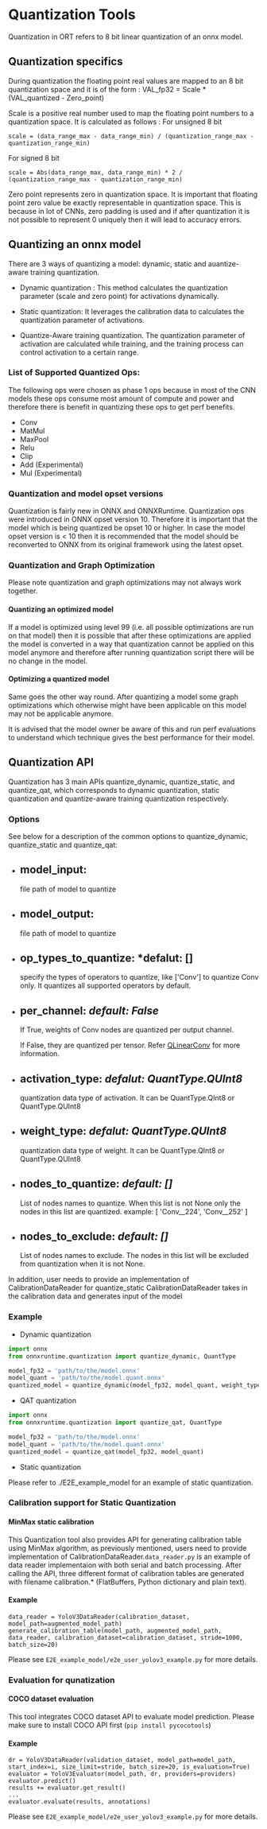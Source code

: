 # Quantization Tools

Quantization in ORT refers to 8 bit linear quantization of an onnx model.

## Quantization specifics
 During quantization the floating point real values are mapped to an 8 bit quantization space and it is of the form :
 VAL_fp32 = Scale * (VAL_quantized - Zero_point)

 Scale is a positive real number used to map the floating point numbers to a quantization space. It is calculated as follows :
 For unsigned 8 bit
 ```
 scale = (data_range_max - data_range_min) / (quantization_range_max - quantization_range_min)
 ```

 For signed 8 bit
 ```
 scale = Abs(data_range_max, data_range_min) * 2 / (quantization_range_max - quantization_range_min)
 ```

 Zero point represents zero in quantization space. It is important that floating point zero value be exactly representable in quantization space. This is because in lot of CNNs, zero padding is used and if after quantization it is not possible to represent 0 uniquely then it will lead to accuracy errors.

## Quantizing an onnx model
There are 3 ways of quantizing a model: dynamic, static and auantize-aware training quantization.

* Dynamic quantization : This method calculates the quantization parameter (scale and zero point) for activations dynamically.

* Static quantization: It leverages the calibration data to calculates the quantization parameter of activations.

* Quantize-Aware training quantization. The quantization parameter of activation are calculated while training, and the training process can control activation to a certain range.

### List of Supported Quantized Ops:
The following ops were chosen as phase 1 ops because in most of the CNN models these ops consume most amount of compute and power and therefore there is benefit in quantizing these ops to get perf benefits.
 * Conv
 * MatMul
 * MaxPool
 * Relu
 * Clip
 * Add (Experimental)
 * Mul (Experimental)

 ### Quantization and model opset versions
Quantization is fairly new in ONNX and ONNXRuntime. Quantization ops were introduced in ONNX opset version 10. Therefore it is important that the model which is being quantized be opset 10 or higher. In case the model opset version is < 10 then it is recommended that the model should be reconverted to ONNX from its original framework using the latest opset.

### Quantization and Graph Optimization
Please note quantization and graph optimizations may not always work together.

#### Quantizing an optimized model
If a model is optimized using level 99 (i.e. all possible optimizations are run on that model) then it is possible that after these optimizations are applied the model is converted in a way that quantization cannot be applied on this model anymore and therefore after running quantization script there will be no change in the model.

#### Optimizing a quantized model
Same goes the other way round. After quantizing a model some graph optimizations which otherwise might have been applicable on this model may not be applicable anymore.

It is advised that the model owner be aware of this and run perf evaluations to understand which technique gives the best performance for their model.

## Quantization API
Quantization has 3 main APIs quantize_dynamic, quantize_static, and quantize_qat, which corresponds to dynamic quantization, static quantization and quantize-aware training quantization respectively.

### Options

See below for a description of the common options to quantize_dynamic, quantize_static and quantize_qat:

- **model_input**:
  - 
    file path of model to quantize
- **model_output**:
  - 
    file path of model to quantize
- **op_types_to_quantize**: *defalut: []
  - 
    specify the types of operators to quantize, like ['Conv'] to quantize Conv only. It quantizes all supported operators by default.
- **per_channel**: *default: False*
  - 
    If True, weights of Conv nodes are quantized per output channel.
  
    If False, they are quantized per tensor. Refer [QLinearConv](https://github.com/onnx/onnx/blob/master/docs/Operators.md#qlinearconv) for more information.
- **activation_type**: *defalut: QuantType.QUInt8*
  - 
    quantization data type of activation. It can be QuantType.QInt8 or QuantType.QUInt8
- **weight_type**: *defalut: QuantType.QUInt8*
  - 
    quantization data type of weight. It can be QuantType.QInt8 or QuantType.QUInt8
- **nodes_to_quantize**: *default: []*
  - 
    List of nodes names to quantize. When this list is not None only the nodes in this list
    are quantized.
    example:
    [
        'Conv__224',
        'Conv__252'
    ]
- **nodes_to_exclude**: *default: []*
  - 
    List of nodes names to exclude. The nodes in this list will be excluded from quantization
    when it is not None.

In addition, user needs to provide an implementation of CalibrationDataReader for quantize_static CalibrationDataReader takes in the calibration data and generates input of the model

### Example
- Dynamic quantization
```python
import onnx
from onnxruntime.quantization import quantize_dynamic, QuantType

model_fp32 = 'path/to/the/model.onnx'
model_quant = 'path/to/the/model.quant.onnx'
quantized_model = quantize_dynamic(model_fp32, model_quant, weight_type=QuantType.QUInt8)
```

- QAT quantization
```python
import onnx
from onnxruntime.quantization import quantize_qat, QuantType

model_fp32 = 'path/to/the/model.onnx'
model_quant = 'path/to/the/model.quant.onnx'
quantized_model = quantize_qat(model_fp32, model_quant)
```

- Static quantization

Please refer to ./E2E_example_model for an example of static quantization.
### Calibration support for Static Quantization
#### MinMax static calibration
This Quantization tool also provides API for generating calibration table using MinMax algorithm, as previously mentioned, users need to provide implementation of CalibrationDataReader.```data_reader.py``` is an example of data reader implementaion with both serial and batch processing.
After calling the API, three different format of calibration tables are generated with filename calibration.* (FlatBuffers, Python dictionary and plain text).
#### Example
```
data_reader = YoloV3DataReader(calibration_dataset, model_path=augmented_model_path)
generate_calibration_table(model_path, augmented_model_path, data_reader, calibration_dataset=calibration_dataset, stride=1000, batch_size=20)
```
Please see ```E2E_example_model/e2e_user_yolov3_example.py``` for more details.
### Evaluation for qunatization
#### COCO dataset evaluation
This tool integrates COCO dataset API to evaluate model prediction. Please make sure to install COCO API first (```pip install pycocotools```)
#### Example
```
dr = YoloV3DataReader(validation_dataset, model_path=model_path, start_index=i, size_limit=stride, batch_size=20, is_evaluation=True)
evaluator = YoloV3Evaluator(model_path, dr, providers=providers)
evaluator.predict()
results += evaluator.get_result()
...
evaluator.evaluate(results, annotations)
```
Please see ```E2E_example_model/e2e_user_yolov3_example.py``` for more details.

